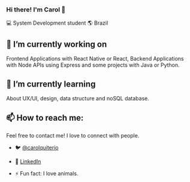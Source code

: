 ### Hi there! I'm Carol  👋

:computer: System Development student 🌎 Brazil

## 🔭 I’m currently working on
Frontend Applications with React Native or React, Backend Applications with Node APIs using Express and some projects with Java or Python.  

## 🌱 I’m currently learning 
About UX/UI, design, data structure and noSQL database.

## 📫 How to reach me: 
Feel free to contact me! I love to connect with people. 

- 🐦 [@carolquiterio](https://instagram.com/carolquiterio)
- 🏢 [LinkedIn](https://www.linkedin.com/in/carolquiterio/)

- ⚡ Fun fact: 
I love animals.

